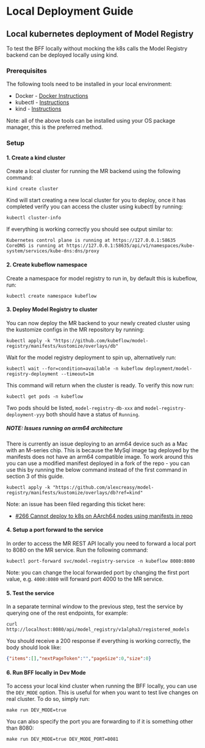 # Local Deployment Guide

## Local kubernetes deployment of Model Registry

To test the BFF locally without mocking the k8s calls the Model Registry backend can be deployed locally using kind.

### Prerequisites

The following tools need to be installed in your local environment:

* Docker - [Docker Instructions](https://www.docker.com)
* kubectl - [Instructions](https://kubernetes.io/docs/tasks/tools/#kubectl)
* kind - [Instructions](https://kind.sigs.k8s.io/docs/user/quick-start/#installation)

Note: all of the above tools can be installed using your OS package manager, this is the preferred method.

### Setup

#### 1. Create a kind cluster

Create a local cluster for running the MR backend using the following command:

```shell
kind create cluster
```

Kind will start creating a new local cluster for you to deploy, once it has completed verify you can access the cluster 
using kubectl by running:

```shell
kubectl cluster-info
```

If everything is working correctly you should see output similar to:

```
Kubernetes control plane is running at https://127.0.0.1:58635
CoreDNS is running at https://127.0.0.1:58635/api/v1/namespaces/kube-system/services/kube-dns:dns/proxy
```

#### 2. Create kubeflow namespace

Create a namespace for model registry to run in, by default this is kubeflow, run:

```shell
kubectl create namespace kubeflow
```

#### 3. Deploy Model Registry to cluster

You can now deploy the MR backend to your newly created cluster using the kustomize configs in the MR repository by
running:

```shell
kubectl apply -k "https://github.com/kubeflow/model-registry/manifests/kustomize/overlays/db"
```

Wait for the model registry deployment to spin up, alternatively run:

```shell
kubectl wait --for=condition=available -n kubeflow deployment/model-registry-deployment --timeout=1m
```

This command will return when the cluster is ready. To verify this now run:

```shell
kubectl get pods -n kubeflow
```

Two pods should be listed, `model-registry-db-xxx` and `model-registry-deployment-yyy` both should have a status of `Running`.

##### NOTE: Issues running on arm64 architecture

There is currently an issue deploying to an arm64 device such as a Mac with an M-series chip. This is because the MySql 
image tag deployed by the manifests does not have an arm64 compatible image. To work around this you can use a modified
manifest deployed in a fork of the repo - you can use this by running the below command instead of the first command in
section 3 of this guide.

```shell
kubectl apply -k "https://github.com/alexcreasy/model-registry/manifests/kustomize/overlays/db?ref=kind"
```

Note: an issue has been filed regarding this ticket here:

* [#266 Cannot deploy to k8s on AArch64 nodes using manifests in repo](https://github.com/kubeflow/model-registry/issues/266)

#### 4. Setup a port forward to the service

In order to access the MR REST API locally you need to forward a local port to 8080 on the MR service. Run the following
command:

```shell
kubectl port-forward svc/model-registry-service -n kubeflow 8080:8080
```

Note: you can change the local forwarded port by changing the first port value, e.g. `4000:8080` will forward port 4000
to the MR service.

#### 5. Test the service

In a separate terminal window to the previous step, test the service by querying one of the rest endpoints, for example:

```shell
curl http://localhost:8080/api/model_registry/v1alpha3/registered_models
```

You should receive a 200 response if everything is working correctly, the body should look like:
```json
{"items":[],"nextPageToken":"","pageSize":0,"size":0}
```

#### 6. Run BFF locally in Dev Mode

To access your local kind cluster when running the BFF locally, you can use the `DEV_MODE` option. This is useful for when
you want to test live changes on real cluster. To do so, simply run:

```shell
make run DEV_MODE=true
```

You can also specify the port you are forwarding to if it is something other than 8080:

```shell
make run DEV_MODE=true DEV_MODE_PORT=8081
```
